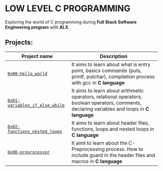 # LOW LEVEL C PROGRAMMING
Exploring the world of C programming during **Full Stack Software Engineering program** with **_ALX_**.

## Projects:
<table>
<thead>
<tr>
<th>Project name</th>
<th>Description</th>
</tr>
</thead>
<tbody>
<tr>
<td><a href="https://github.com/3SSI3/alx-low_level_programming/tree/master/0x00-hello_world"><code>0x00-hello_world</code></a></td>
<td>It aims to learn about what is entry point, basics commands (puts, printf, putchar), compilation process with gcc in <strong>C language</strong></td>
</tr>
<tr>
<td><a href="https://github.com/3SSI3/alx-low_level_programming/tree/master/0x01-variables_if_else_while"><code>0x01-variables_if_else_while</code></a></td>
<td>It aims to learn about arithmetic operators, relational operators, boolean operators, comments, declaring variables and loops in <strong>C language</strong></td>
</tr>
<tr>
<td><a href="https://github.com/3SSI3/alx-low_level_programming/tree/master/0x02-functions_nested_loops"><code>0x02-functions_nested_loops</code></a></td>
<td>It aims to learn about header files, functions, loops and nested loops in <strong>C language</strong></td>
</tr>
<tr>
<td><a href="https://github.com/3SSI3/alx-low_level_programming/tree/master/0x0D-preprocessor"><code>0x0D-preprocessor</code><a/a></td>
<td>It aimt to learn about the C-Preprocessing process. How to include guard in the header files and macros in <strong>C language</strong></td>
</tr>
</table>

